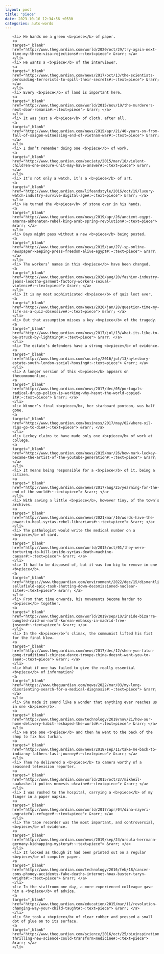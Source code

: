 ```yaml
---
layout: post
title: "piece"
date: 2023-10-10 12:34:56 +0530
categories: auto-words
---
```

<ol>

    <li> He hands me a green <b>piece</b> of paper.
    <a 
    target="_blank" 
    href="http://www.theguardian.com/world/2020/oct/29/try-again-next-time-my-three-visa-rejections#:~:text=piece"> &rarr; </a>
    </li>
    <li> He wants a <b>piece</b> of the interviewer.
    <a 
    target="_blank" 
    href="http://www.theguardian.com/news/2017/oct/13/the-scientists-persuading-terrorists-to-spill-their-secrets#:~:text=piece"> &rarr; </a>
    </li>
    <li> Every <b>piece</b> of land is important here.
    <a 
    target="_blank" 
    href="http://www.theguardian.com/world/2015/nov/19/the-murderers-next-door-romania#:~:text=piece"> &rarr; </a>
    </li>
    <li> It was just a <b>piece</b> of cloth, after all.
    <a 
    target="_blank" 
    href="http://www.theguardian.com/news/2015/apr/21/40-years-on-from-fall-of-saigon-witnessing-end-of-vietnam-war#:~:text=piece"> &rarr; </a>
    </li>
    <li> I don’t remember doing one <b>piece</b> of work.
    <a 
    target="_blank" 
    href="http://www.theguardian.com/society/2015/mar/18/violent-children-one-secure-unit-may-have-answer#:~:text=piece"> &rarr; </a>
    </li>
    <li> It’s not only a watch, it’s a <b>piece</b> of art.
    <a 
    target="_blank" 
    href="http://www.theguardian.com/lifeandstyle/2016/oct/19/luxury-watch-industry-survive-digital-age#:~:text=piece"> &rarr; </a>
    </li>
    <li> He turned the <b>piece</b> of stone over in his hands.
    <a 
    target="_blank" 
    href="http://www.theguardian.com/news/2019/apr/26/ancient-egypt-amarna-akhenaten-rebel-king-arab-spring-revolution#:~:text=piece"> &rarr; </a>
    </li>
    <li> Days might pass without a new <b>piece</b> being posted.
    <a 
    target="_blank" 
    href="http://www.theguardian.com/news/2015/jan/27/-sp-online-newspaper-keeping-press-freedom-alive-egypt#:~:text=piece"> &rarr; </a>
    </li>
    <li> The workers’ names in this <b>piece</b> have been changed.
    <a 
    target="_blank" 
    href="http://www.theguardian.com/news/2020/aug/20/fashion-industry-jeans-lesotho-garment-factory-workers-sexual-violence#:~:text=piece"> &rarr; </a>
    </li>
    <li> It is my most sophisticated <b>piece</b> of quiz loot ever.
    <a 
    target="_blank" 
    href="http://www.theguardian.com/news/2020/jan/28/question-time-my-life-as-a-quiz-obsessive#:~:text=piece"> &rarr; </a>
    </li>
    <li> But that assumption misses a key <b>piece</b> of the tragedy.
    <a 
    target="_blank" 
    href="http://www.theguardian.com/news/2017/jul/13/what-its-like-to-be-struck-by-lightning#:~:text=piece"> &rarr; </a>
    </li>
    <li> The estate’s defenders have a strong <b>piece</b> of evidence.
    <a 
    target="_blank" 
    href="http://www.theguardian.com/society/2016/jul/13/aylesbury-estate-south-london-social-housing#:~:text=piece"> &rarr; </a>
    </li>
    <li> A longer version of this <b>piece</b> appears on thecommononline.
    <a 
    target="_blank" 
    href="http://www.theguardian.com/news/2017/dec/05/portugals-radical-drugs-policy-is-working-why-hasnt-the-world-copied-it#:~:text=piece"> &rarr; </a>
    </li>
    <li> Winner’s final <b>piece</b>, her starboard pontoon, was half gone.
    <a 
    target="_blank" 
    href="http://www.theguardian.com/business/2017/may/02/where-oil-rigs-go-to-die#:~:text=piece"> &rarr; </a>
    </li>
    <li> Leckey claims to have made only one <b>piece</b> of work at college.
    <a 
    target="_blank" 
    href="http://www.theguardian.com/news/2015/mar/26/how-mark-leckey-became-the-artist-of-the-youtube-generation#:~:text=piece"> &rarr; </a>
    </li>
    <li> It means being responsible for a <b>piece</b> of it, being a citizen.
    <a 
    target="_blank" 
    href="http://www.theguardian.com/news/2017/aug/25/yearning-for-the-end-of-the-world#:~:text=piece"> &rarr; </a>
    </li>
    <li> With saving a little <b>piece</b>, however tiny, of the town’s archives.
    <a 
    target="_blank" 
    href="http://www.theguardian.com/news/2021/mar/16/words-have-the-power-to-heal-syrias-rebel-librarians#:~:text=piece"> &rarr; </a>
    </li>
    <li> The pathologist would write the medical number on a <b>piece</b> of card.
    <a 
    target="_blank" 
    href="http://www.theguardian.com/world/2015/oct/01/they-were-torturing-to-kill-inside-syrias-death-machine-caesar#:~:text=piece"> &rarr; </a>
    </li>
    <li> It had to be disposed of, but it was too big to remove in one <b>piece</b>.
    <a 
    target="_blank" 
    href="https://www.theguardian.com/environment/2022/dec/15/dismantling-sellafield-epic-task-shutting-down-decomissioned-nuclear-site#:~:text=piece"> &rarr; </a>
    </li>
    <li> From that time onwards, his movements become harder to <b>piece</b> together.
    <a 
    target="_blank" 
    href="http://www.theguardian.com/world/2019/sep/10/inside-bizarre-bungled-raid-on-north-korean-embassy-in-madrid-free-joseon#:~:text=piece"> &rarr; </a>
    </li>
    <li> In the <b>piece</b>’s climax, the communist lifted his fist for the final blow.
    <a 
    target="_blank" 
    href="http://www.theguardian.com/news/2017/dec/12/shen-yun-falun-gong-traditional-chinese-dance-troupe-china-doesnt-want-you-to-see#:~:text=piece"> &rarr; </a>
    </li>
    <li> What if one has failed to give the really essential <b>piece</b> of information?
    <a 
    target="_blank" 
    href="https://www.theguardian.com/news/2022/mar/03/my-long-disorienting-search-for-a-medical-diagnosis#:~:text=piece"> &rarr; </a>
    </li>
    <li> She made it sound like a wonder that anything ever reaches us in one <b>piece</b>.
    <a 
    target="_blank" 
    href="http://www.theguardian.com/technology/2019/nov/21/how-our-home-delivery-habit-reshaped-the-world#:~:text=piece"> &rarr; </a>
    </li>
    <li> He ate one <b>piece</b> and then he went to the back of the shop to fix his turban.
    <a 
    target="_blank" 
    href="http://www.theguardian.com/news/2018/sep/11/take-me-back-to-india-my-fathers-last-journey#:~:text=piece"> &rarr; </a>
    </li>
    <li> Then he delivered a <b>piece</b> to camera worthy of a seasoned television reporter.
    <a 
    target="_blank" 
    href="http://www.theguardian.com/world/2015/oct/27/mikheil-saakashvili-putins-nemesis-ukraine#:~:text=piece"> &rarr; </a>
    </li>
    <li> I was rushed to the hospital, carrying a <b>piece</b> of my finger in a paper napkin.
    <a 
    target="_blank" 
    href="http://www.theguardian.com/world/2017/apr/04/dina-nayeri-ungrateful-refugee#:~:text=piece"> &rarr; </a>
    </li>
    <li> The tape recorder was the most important, and controversial, <b>piece</b> of evidence.
    <a 
    target="_blank" 
    href="http://www.theguardian.com/news/2019/sep/24/ursula-herrmann-germany-kidnapping-mystery#:~:text=piece"> &rarr; </a>
    </li>
    <li> It looked as though it had been printed out on a regular <b>piece</b> of computer paper.
    <a 
    target="_blank" 
    href="http://www.theguardian.com/technology/2016/feb/18/cancer-cons-phoney-accidents-fake-deaths-internet-hoax-buster-taryn-wright#:~:text=piece"> &rarr; </a>
    </li>
    <li> In the staffroom one day, a more experienced colleague gave him a <b>piece</b> of advice.
    <a 
    target="_blank" 
    href="http://www.theguardian.com/education/2015/mar/11/revolution-changing-way-your-child-taught#:~:text=piece"> &rarr; </a>
    </li>
    <li> She took a <b>piece</b> of clear rubber and pressed a small dot of glue on to its surface.
    <a 
    target="_blank" 
    href="http://www.theguardian.com/science/2016/oct/25/bioinspiration-thrilling-new-science-could-transform-medicine#:~:text=piece"> &rarr; </a>
    </li>